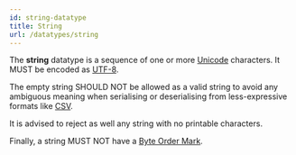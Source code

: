 ```yaml
---
id: string-datatype
title: String
url: /datatypes/string
---
```


The **string** datatype is a sequence of one or more [Unicode](@unicode)
characters. It MUST be encoded as [UTF-8](@rfc3629).

The empty string SHOULD NOT be allowed as a valid string to avoid any ambiguous
meaning when serialising or deserialising from less-expressive formats like
[CSV](/rest-api#serialisation).

It is advised to reject as well any string with no printable characters.

Finally, a string MUST NOT have a [Byte Order
Mark](https://en.wikipedia.org/wiki/Byte_order_mark).

